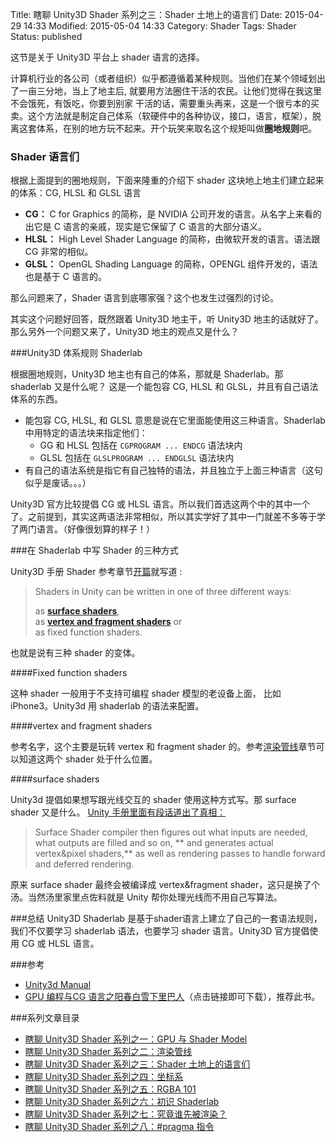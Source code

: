 Title: 瞎聊 Unity3D Shader 系列之三：Shader 土地上的语言们
Date: 2015-04-29 14:33
Modified: 2015-05-04 14:33
Category: Shader
Tags: Shader
Status: published

这节是关于 Unity3D 平台上 shader 语言的选择。

计算机行业的各公司（或者组织）似乎都遵循着某种规则。当他们在某个领域划出了一亩三分地，当上了地主后, 就要用方法圈住干活的农民。让他们觉得在我这里不会饿死，有饭吃，你要到别家
干活的话，需要重头再来，这是一个很亏本的买卖。这个方法就是制定自己体系（软硬件中的各种协议，接口，语言，框架），脱离这套体系，在别的地方玩不起来。开个玩笑来取名这个规矩叫做**圈地规则**吧。

### Shader 语言们

根据上面提到的圈地规则，下面来隆重的介绍下 shader 这块地上地主们建立起来的体系：CG, HLSL 和 GLSL 语言

- **CG：** C for Graphics 的简称，是 NVIDIA 公司开发的语言。从名字上来看的出它是 C 语言的亲戚，现实是它保留了 C 语言的大部分语义。
- **HLSL：** High Level Shader Language 的简称，由微软开发的语言。语法跟 CG 非常的相似。
- **GLSL：** OpenGL Shading Language 的简称，OPENGL 组件开发的，语法也是基于 C 语言的。

那么问题来了，Shader 语言到底哪家强？这个也发生过强烈的讨论。

其实这个问题好回答，既然跟着 Unity3D 地主干，听 Unity3D 地主的话就好了。那么另外一个问题又来了，Unity3D 地主的观点又是什么？

###Unity3D 体系规则 Shaderlab

根据圈地规则，Unity3D 地主也有自己的体系，那就是 Shaderlab。那 shaderlab 又是什么呢？ 这是一个能包容 CG, HLSL 和 GLSL，并且有自己语法体系的东西。

- 能包容 CG, HLSL, 和 GLSL 意思是说在它里面能使用这三种语言。Shaderlab 中用特定的语法块来指定他们：
    - GG 和 HLSL 包括在 `CGPROGRAM ... ENDCG` 语法块内
    - GLSL 包括在 `GLSLPROGRAM ... ENDGLSL` 语法块内
- 有自己的语法系统是指它有自己独特的语法，并且独立于上面三种语言（这句似乎是废话。。。）

Unity3D 官方比较提倡 CG 或 HLSL 语言。所以我们首选这两个中的其中一个了。之前提到，其实这两语法非常相似，所以其实学好了其中一门就差不多等于学了两门语言。（好像很划算的样子！）

###在 Shaderlab 中写 Shader 的三种方式

Unity3D 手册 Shader 参考章节[开篇](http://docs.unity3d.com/Manual/SL-Reference.html)就写道 :

> Shaders in Unity can be written in one of three different ways:
>
> as [**surface shaders**](http://docs.unity3d.com/Manual/SL-SurfaceShaders.html),  
> as [**vertex and fragment shaders**](http://docs.unity3d.com/Manual/SL-ShaderPrograms.html) or  
> as fixed function shaders.
>

也就是说有三种 shader 的变体。

####Fixed function shaders

这种 shader 一般用于不支持可编程 shader 模型的老设备上面， 比如 iPhone3。Unity3d 用 shaderlab 的语法来配置。

####vertex and fragment shaders

参考名字，这个主要是玩转 vertex 和 fragment shader 的。参考[渲染管线]({filename}/Shader_2.md)章节可以知道这两个 shader 处于什么位置。

####surface shaders

Unity3d 提倡如果想写跟光线交互的 shader 使用这种方式写。那 surface shader 又是什么。 [Unity 手册里面有段话道出了真相：](http://docs.unity3d.com/Manual/SL-SurfaceShaders.html)

> Surface Shader compiler then figures out what inputs are needed, what outputs are filled and so on, ** and generates actual vertex&pixel shaders,**
> as well as rendering passes to handle forward and deferred rendering.

原来 surface shader 最终会被编译成 vertex&fragment shader，这只是换了个汤。当然汤里家里点佐料就是 Unity 帮你处理光线而不用自己写算法。

###总结
Unity3D Shaderlab 是基于shader语言上建立了自己的一套语法规则，我们不仅要学习 shaderlab 语法，也要学习 shader 语言。Unity3D 官方提倡使用 CG 或 HLSL 语言。

###参考
- [Unity3d Manual](http://docs.unity3d.com/Manual/ShadersOverview.html)
- [GPU 编程与CG 语言之阳春白雪下里巴人](http://pan.baidu.com/s/1rsaho)（点击链接即可下载），推荐此书。

###系列文章目录
- [瞎聊 Unity3D Shader 系列之一：GPU 与 Shader Model]({filename}/Shader_1.md)
- [瞎聊 Unity3D Shader 系列之二：渲染管线]({filename}/Shader_2.md)
- [瞎聊 Unity3D Shader 系列之三：Shader 土地上的语言们]({filename}/Shader_3.md)
- [瞎聊 Unity3D Shader 系列之四：坐标系]({filename}/Shader_4.md)
- [瞎聊 Unity3D Shader 系列之五：RGBA 101]({filename}/Shader_5.md)
- [瞎聊 Unity3D Shader 系列之六：初识 Shaderlab]({filename}/Shader_6.md)
- [瞎聊 Unity3D Shader 系列之七：究竟谁先被渲染？]({filename}/Shader_7.md)
- [瞎聊 Unity3D Shader 系列之八：#pragma 指令]({filename}/Shader_8.md)

